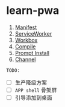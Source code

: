 # learn-pwa

1. [Manifest](docs/1.Manifest.md)
2. [ServiceWorker](docs/2.ServiceWorker.md)
3. [Workbox](docs/3.Workbox.md)
4. [Compile](docs/4.Compile.md)
5. [Prompt Install](docs/5.prompt-install.md)
6. [Channel](docs/Channel.md)

`TODO:`

- [ ] 生产降级方案
- [ ] `APP shell` 骨架屏
- [ ] 引导添加到桌面
